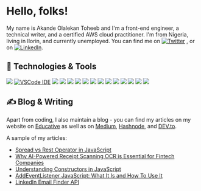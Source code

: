 <!-- More info, tips and tricks for making GitHub Profile README can be found in my article at https://towardsdatascience.com/build-a-stunning-readme-for-your-github-profile-9b80434fe5d7 -->

<!-- [![Header](https://raw.githubusercontent.com/MartinHeinz/MartinHeinz/master/readme_header.png "Header")](https://martinheinz.dev/) -->

# Hello, folks! 

My name is Akande Olalekan Toheeb and I'm a front-end engineer, a technical writer, and a certified AWS cloud practitioner. I'm from Nigeria, living in Ilorin, and currently unemployed. You can find me on [![Twitter](https://img.shields.io/twitter/url/https/twitter.com/devtoheeb?style=social)](https://twitter.com/devtoheeb)
,  or on [![LinkedIn](https://img.shields.io/badge/-LinkedIn-blue?logo=linkedin&style=social)](https://www.linkedin.com/in/akande-olalekan-toheeb-2a69a0221/).

## 🔧 Technologies & Tools
![](https://img.shields.io/badge/OS-Ios-informational?style=flat&logo=linux&logoColor=white&color=2bbc8a)
[![VSCode IDE](https://img.shields.io/badge/Editor-VSCode_IDE-blue?style=flat&logo=visual-studio-code&logoColor=white&color=2bbc8a)](https://code.visualstudio.com/)
![](https://img.shields.io/badge/Code-JavaScript-informational?style=flat&logo=javascript&logoColor=white&color=2bbc8a)
![](https://img.shields.io/badge/Code-React-informational?style=flat&logo=go&logoColor=white&color=2bbc8a)
![](https://img.shields.io/badge/Code-Jquery-informational?style=flat&logo=go&logoColor=white&color=2bbc8a)
![](https://img.shields.io/badge/Code-Html-informational?style=flat&logo=cmake&logoColor=white&color=2bbc8a)
![](https://img.shields.io/badge/Code-CSS-informational?style=flat&logo=vue.js&logoColor=white&color=2bbc8a)
![](https://img.shields.io/badge/Code-Sass-informational?style=flat&logo=vue.js&logoColor=white&color=2bbc8a)
![](https://img.shields.io/badge/Code-Bootstrap-informational?style=flat&logo=vue.js&logoColor=white&color=2bbc8a)
![](https://img.shields.io/badge/Shell-Zsh-informational?style=flat&logo=gnu-bash&logoColor=white&color=2bbc8a)
![](https://img.shields.io/badge/Tools-Git-informational?style=flat&logo=docker&logoColor=white&color=2bbc8a)
![](https://img.shields.io/badge/Tools-Docker-informational?style=flat&logo=docker&logoColor=white&color=2bbc8a)
![](https://img.shields.io/badge/Tools-Kubernetes-informational?style=flat&logo=kubernetes&logoColor=white&color=2bbc8a)
![](https://img.shields.io/badge/Tools-Markdown-informational?style=flat&logo=red-hat-open-shift&logoColor=white&color=2bbc8a)
![](https://img.shields.io/badge/Cloud-AWS-informational?style=flat&logo=digitalocean&logoColor=white&color=2bbc8a)

## &#x270d; Blog & Writing

Apart from coding, I also maintain a blog - you can find my articles on my website on [Educative](https://www.educative.io/profile/view/6268415584501760) as well as on [Medium](https://medium.com/@akandeolalekantoheeb9), [Hashnode](https://muhtoyyib.hashnode.dev/), and [DEV.to](https://dev.to/muhtoyyib).

A sample of my articles:

<!-- BLOG-POST-LIST:START -->
- [Spread vs Rest Operator in JavaScript](https://muhtoyyib.hashnode.dev/spread-vs-rest-operator-in-javascript)
- [Why AI-Powered Receipt Scanning OCR is Essential for Fintech Companies](https://medium.com/ai-in-plain-english/why-ai-powered-receipt-scanning-ocr-is-essential-for-fintech-companies-9c73066a8e66)
- [Understanding Constructors in JavaScript](https://www.makeuseof.com/javascript-constructors-understanding/)
- [AddEventListener JavaScript: What It Is and How To Use It](https://coderpad.io/blog/development/addeventlistener-javascript/)
- [LinkedIn Email Finder API](https://muhtoyyib.hashnode.dev/linkedin-email-finder-api)
<!-- BLOG-POST-LIST:END -->
